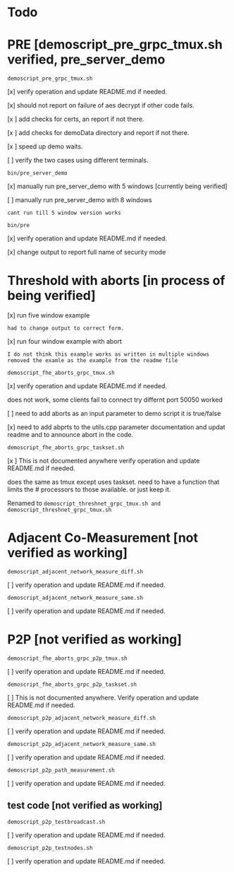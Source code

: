 Todo
=

PRE [demoscript_pre_grpc_tmux.sh verified, pre_server_demo 
=

`demoscript_pre_grpc_tmux.sh` 

[x] verify operation and update README.md if needed.

[x] should not report on failure of aes decrypt if other code fails. 

[x ] add checks for certs, an report if not there. 

[x ] add checks for demoData directory and report if not there. 

[x ] speed up demo waits.

[ ] verify the two cases using different terminals. 

`bin/pre_server_demo`

[x] manually run pre_server_demo with 5 windows [currently being verified]

[ ] manually run pre_server_demo with 8 windows

	cant run till 5 window version works

`bin/pre`

 [x] verify operation and update README.md if needed.
 
 [x] change output to report full name of security mode 
 
Threshold with aborts [in process of being verified]
=
 
[x] run five window example

    had to change output to correct form. 

[x] run four window example with abort 

    I do not think this example works as written in multiple windows 
	removed the examle as the example from the readme file
 
 
 `demoscript_fhe_aborts_grpc_tmux.sh`

[x] verify operation and update README.md if needed.

does not work, some clients fail to connect try differnt port 50050 worked

[ ] need to add aborts as an input parameter to demo script it is true/false

[x] need to add abprts to the utils.cpp parameter documentation and updat readme and to announce abort in the code. 

`demoscript_fhe_aborts_grpc_taskset.sh`

[x ] This is not documented anywhere verify operation and update README.md if needed.

does the same as tmux except uses taskset. need to have a function
that limits the # processors to those available.  or just keep it.
	
Renamed to `demoscript_threshnet_grpc_tmux.sh and demoscript_threshnet_grpc_tmux.sh`

Adjacent Co-Measurement [not verified as working]
===

`demoscript_adjacent_network_measure_diff.sh`

[ ] verify operation and update README.md if needed.

`demoscript_adjacent_network_measure_same.sh`

[ ] verify operation and update README.md if needed.

P2P [not verified as working]
=

`demoscript_fhe_aborts_grpc_p2p_tmux.sh`

[ ] verify operation and update README.md if needed.


`demoscript_fhe_aborts_grpc_p2p_taskset.sh`

[ ] This is not documented anywhere. Verify operation and update README.md if needed.

`demoscript_p2p_adjacent_network_measure_diff.sh`

[ ] verify operation and update README.md if needed.

`demoscript_p2p_adjacent_network_measure_same.sh`

[ ] verify operation and update README.md if needed.


`demoscript_p2p_path_measurement.sh`

[ ] verify operation and update README.md if needed.


test code [not verified as working]
--

`demoscript_p2p_testbroadcast.sh`

[ ] verify operation and update README.md if needed.


`demoscript_p2p_testnodes.sh`

[ ] verify operation and update README.md if needed.
